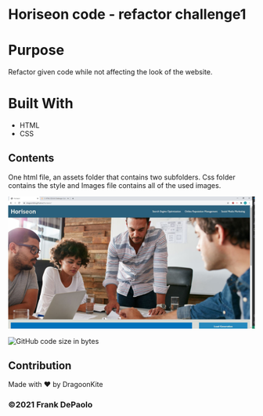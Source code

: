 # Horiseon code - refactor challenge1

# Purpose
Refactor given code while not affecting the look of the website.

# Built With
* HTML
* CSS

## Contents

One html file, an assets folder that contains two subfolders. Css folder contains the style and Images file contains all of the used images. 

![Screenshot](assets/images/horiseon-screenshot.JPG)


![GitHub code size in bytes](https://img.shields.io/github/languages/code-size/DragoonKite/horiseon)

## Contribution
Made with ❤️ by DragoonKite

### ©️2021 Frank DePaolo